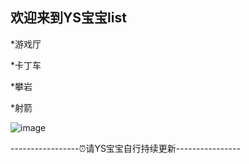 ## 欢迎来到YS宝宝list

*游戏厅

*卡丁车

*攀岩

*射箭

![image](https://github.com/shawnHsx/shawnHsx.github.io/raw/master/images/ys_list.jpg)


-----------------⏰请YS宝宝自行持续更新----------------
